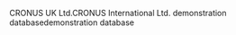 <span data-ttu-id="42c17-101">CRONUS UK Ltd.</span><span class="sxs-lookup"><span data-stu-id="42c17-101">CRONUS International Ltd.</span></span> <span data-ttu-id="42c17-102">demonstration database</span><span class="sxs-lookup"><span data-stu-id="42c17-102">demonstration database</span></span>
